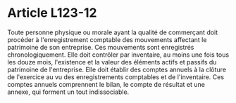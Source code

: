 # Article L123-12

Toute personne physique ou morale ayant la qualité de commerçant doit procéder à l'enregistrement comptable des mouvements affectant le patrimoine de son entreprise. Ces mouvements sont enregistrés chronologiquement.   Elle doit contrôler par inventaire, au moins une fois tous les douze mois, l'existence et la valeur des éléments actifs et passifs du patrimoine de l'entreprise.   Elle doit établir des comptes annuels à la clôture de l'exercice au vu des enregistrements comptables et de l'inventaire. Ces comptes annuels comprennent le bilan, le compte de résultat et une annexe, qui forment un tout indissociable.